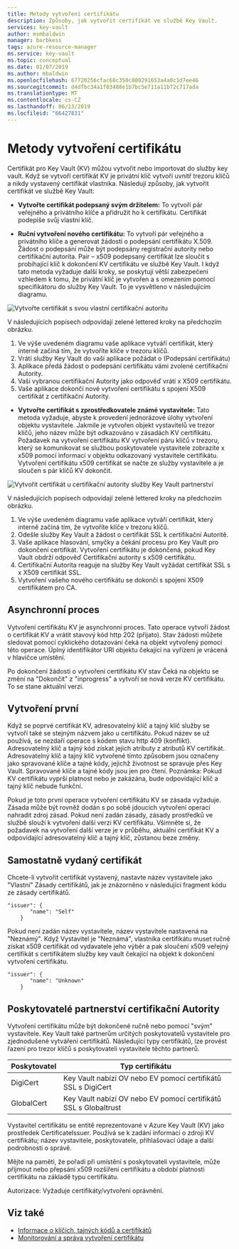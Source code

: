 ```yaml
---
title: Metody vytvoření certifikátu
description: Způsoby, jak vytvořit certifikát ve službě Key Vault.
services: key-vault
author: msmbaldwin
manager: barbkess
tags: azure-resource-manager
ms.service: key-vault
ms.topic: conceptual
ms.date: 01/07/2019
ms.author: mbaldwin
ms.openlocfilehash: 67720256cfac68c350c800291653a4a0c1d7ee46
ms.sourcegitcommit: d4dfbc34a1f03488e1b7bc5e711a11b72c717ada
ms.translationtype: MT
ms.contentlocale: cs-CZ
ms.lasthandoff: 06/13/2019
ms.locfileid: "66427831"
---
```

# <a name="certificate-creation-methods"></a>Metody vytvoření certifikátu

 Certifikát pro Key Vault (KV) můžou vytvořit nebo importovat do služby key vault. Když se vytvoří certifikát KV je privátní klíč vytvoří uvnitř trezoru klíčů a nikdy vystavený certifikát vlastníka. Následují způsoby, jak vytvořit certifikát ve službě Key Vault:  

-   **Vytvořte certifikát podepsaný svým držitelem:** To vytvoří pár veřejného a privátního klíče a přidružit ho k certifikátu. Certifikát podepíše svůj vlastní klíč.  

-    **Ruční vytvoření nového certifikátu:** To vytvoří pár veřejného a privátního klíče a generovat žádosti o podepsání certifikátu X.509. Žádost o podepsání může být podepsány registrační autority nebo certifikační autorita. Pair – x509 podepsaný certifikát lze sloučit s probíhající klíč k dokončení KV certifikátu ve službě Key Vault. I když tato metoda vyžaduje další kroky, se poskytují větší zabezpečení vzhledem k tomu, že privátní klíč je vytvořen a s omezením pomocí specifikátoru do služby Key Vault. To je vysvětleno v následujícím diagramu.  

![Vytvořte certifikát s svou vlastní certifikační autoritu](media/certificate-authority-1.png)  

V následujících popisech odpovídají zelené lettered kroky na předchozím obrázku.

1. Ve výše uvedeném diagramu vaše aplikace vytváří certifikát, který interně začíná tím, že vytvoříte klíče v trezoru klíčů.
2. Vrátí služby Key Vault do vaší aplikace požádat o (Podepsání certifikátu)
3. Aplikace předá žádost o podepsání certifikátu vámi zvolené certifikační Autority.
4. Vaši vybranou certifikační Autority jako odpověď vrátí x X509 certifikátu.
5. Vaše aplikace dokončí nové vytvoření certifikátu s spojení X509 certifikát z certifikační Autority.

-   **Vytvořte certifikát s zprostředkovatele známé vystavitele:** Tato metoda vyžaduje, abyste k provedení jednorázové úlohy vytvoření objektu vystavitele. Jakmile je vytvořen objekt vystavitelů ve trezor klíčů, jeho název může být odkazováno v zásadách KV certifikátu. Požadavek na vytvoření certifikátu KV vytvoření páru klíčů v trezoru, který se komunikovat se službou poskytovatele vystavitele zobrazíte x x509 pomocí informací v objektu odkazovaný vystavitele certifikátu. Vytvoření certifikátu x509 certifikát se načte ze služby vystavitele a je sloučen s pár klíčů KV dokončit.  

![Vytvořit certifikát u certifikační autority služby Key Vault partnerství](media/certificate-authority-2.png)  

V následujících popisech odpovídají zelené lettered kroky na předchozím obrázku.

1. Ve výše uvedeném diagramu vaše aplikace vytváří certifikát, který interně začíná tím, že vytvoříte klíče v trezoru klíčů.
2. Odešle služby Key Vault a žádost o certifikát SSL k certifikační Autoritě.
3. Vaše aplikace hlasování, smyčky a čekání procesu pro Key Vault pro dokončení certifikát. Vytvoření certifikátu je dokončená, pokud Key Vault obdrží odpověď Certifikační autority s x509 certifikátu.
4. Certifikační Autorita reaguje na služby Key Vault vyžádat certifikát SSL s x X509 certifikát SSL.
5. Vytvoření vašeho nového certifikátu se dokončí s spojení X509 certifikátem pro CA.

## <a name="asynchronous-process"></a>Asynchronní proces
Vytvoření certifikátu KV je asynchronní proces. Tato operace vytvoří žádost o certifikát KV a vrátit stavový kód http 202 (přijato). Stav žádosti můžete sledovat pomocí cyklického dotazování čeká na objekt vytvořený pomocí této operace. Úplný identifikátor URI objektu čekající na vyřízení je vrácená v hlavičce umístění.  

Po dokončení žádosti o vytvoření certifikátu KV stav Čeká na objektu se změní na "Dokončit" z "inprogress" a vytvoří se nová verze KV certifikátu. To se stane aktuální verzi.  

## <a name="first-creation"></a>Vytvoření první
 Když se poprvé certifikát KV, adresovatelný klíč a tajný klíč služby se vytvoří také se stejným názvem jako u certifikátu. Pokud název se už používá, se nezdaří operace s kódem stavu http 409 (konflikt).
Adresovatelný klíč a tajný kód získat jejich atributy z atributů KV certifikát. Adresovatelný klíč a tajný klíč vytvořené tímto způsobem jsou označeny jako spravované klíče a tajné kódy, jejichž životnost se spravuje přes Key Vault. Spravované klíče a tajné kódy jsou jen pro čtení. Poznámka: Pokud KV certifikátu vyprší platnost nebo je zakázána, bude odpovídající klíč a tajný klíč nebude funkční.  

 Pokud je toto první operace vytvoření certifikátu KV se zásada vyžaduje.  Zásada může být rovněž dodán s po sobě jdoucích vytvoření operací nahradit zdroj zásad. Pokud není zadán zásady, zásady prostředků ve službě slouží k vytvoření další verzi KV certifikátu. Všimněte si, že požadavek na vytvoření další verze je v průběhu, aktuální certifikát KV a odpovídající adresovatelný klíč a tajný klíč, zůstanou beze změny.  

## <a name="self-issued-certificate"></a>Samostatně vydaný certifikát
 Chcete-li vytvořit certifikát vystavený, nastavte název vystavitele jako "Vlastní" Zásady certifikátů, jak je znázorněno v následující fragment kódu ze zásady certifikátů.  

```  
"issuer": {  
       "name": "Self"  
    }  

```  

 Pokud není zadán název vystavitele, název vystavitele nastavená na "Neznámý". Když Vystavitel je "Neznámá", vlastníka certifikátu muset ručně získat x509 certifikát od vydavatele jeho výběr a pak sloučení x509 veřejný certifikát s certifikátem služby key vault čekající na objekt k dokončení vytvoření certifikátu.

```  
"issuer": {  
       "name": "Unknown"  
    }  

```  

## <a name="partnered-ca-providers"></a>Poskytovatelé partnerství certifikační Autority
Vytvoření certifikátu může být dokončené ručně nebo pomocí "svým" vystavitele. Key Vault také partnerům určitých poskytovatelů vystavitele pro zjednodušené vytváření certifikátů. Následující typy certifikátů, lze provést řazení pro trezor klíčů s poskytovateli vystavitele těchto partnerů.  

|Poskytovatel|Typ certifikátu|  
|--------------|----------------------|  
|DigiCert|Key Vault nabízí OV nebo EV pomocí certifikátů SSL s DigiCert|
|GlobalCert|Key Vault nabízí OV nebo EV pomocí certifikátů SSL s Globaltrust |

 Vystavitel certifikátu se entitě reprezentované v Azure Key Vault (KV) jako prostředek CertificateIssuer. Používá se k zadání informací o zdroji KV certifikátu; název vystavitele, poskytovatele, přihlašovací údaje a další podrobnosti o správě.

Mějte na paměti, že pořadí při umístění s poskytovateli vystavitele, může přijmout nebo přepsání x509 rozšíření certifikátu a období platnosti certifikátu na základě typu certifikátu.  

 Autorizace: Vyžaduje certifikáty/vytvoření oprávnění.

## <a name="see-also"></a>Viz také
 - [Informace o klíčích, tajných kódů a certifikátů](about-keys-secrets-and-certificates.md)
 - [Monitorování a správa vytvoření certifikátu](create-certificate-scenarios.md)
